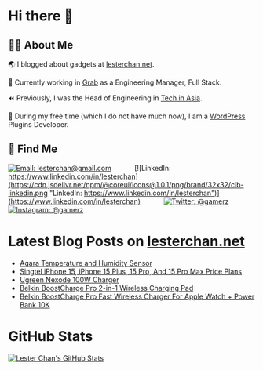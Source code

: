 # Hi there 👋

## 👨‍💻 About Me

🌏 I blogged about gadgets at [lesterchan.net](https://lesterchan.net).

🥞 Currently working in [Grab](https://grab.com) as a Engineering Manager, Full Stack.

⏪ Previously, I was the Head of Engineering in [Tech in Asia](https://www.techinasia.com).

🔌 During my free time (which I do not have much now), I am a [WordPress](https://wordpress.org) Plugins Developer.

## 🔎 Find Me

[![Email: lesterchan@gmail.com](https://cdn.jsdelivr.net/npm/@coreui/icons@1.0.1/png/brand/32x32/cib-gmail.png "Email: lesterchan@gmail.com")](mailto:lesterchan@gmail.com)
&nbsp;&nbsp;&nbsp;&nbsp;&nbsp;&nbsp;&nbsp;&nbsp;&nbsp;&nbsp;
[![LinkedIn: https://www.linkedin.com/in/lesterchan](https://cdn.jsdelivr.net/npm/@coreui/icons@1.0.1/png/brand/32x32/cib-linkedin.png "LinkedIn: https://www.linkedin.com/in/lesterchan")](https://www.linkedin.com/in/lesterchan)
&nbsp;&nbsp;&nbsp;&nbsp;&nbsp;&nbsp;&nbsp;&nbsp;&nbsp;&nbsp;
[![Twitter: @gamerz](https://cdn.jsdelivr.net/npm/@coreui/icons@1.0.1/png/brand/32x32/cib-twitter.png "Twitter: @gamerz")](https://twitter.com/gamerz)
&nbsp;&nbsp;&nbsp;&nbsp;&nbsp;&nbsp;&nbsp;&nbsp;&nbsp;&nbsp;
[![Instagram: @gamerz](https://cdn.jsdelivr.net/npm/@coreui/icons@1.0.1/png/brand/32x32/cib-instagram.png "Instagram: @gamerz")](https://instagram.com/gamerz)

# Latest Blog Posts on [lesterchan.net](https://lesterchan.net)

<!-- BLOG-POST-LIST:START -->
- [Aqara Temperature and Humidity Sensor](https://lesterchan.net/blog/2023/09/18/aqara-temperature-and-humidity-sensor/)
- [Singtel iPhone 15, iPhone 15 Plus, 15 Pro, And 15 Pro Max Price Plans](https://lesterchan.net/blog/2023/09/14/singtel-iphone-15-iphone-15-plus-15-pro-and-15-pro-max-price-plans/)
- [Ugreen Nexode 100W Charger](https://lesterchan.net/blog/2023/09/11/ugreen-nexode-100w-charger/)
- [Belkin BoostCharge Pro 2-in-1 Wireless Charging Pad](https://lesterchan.net/blog/2023/09/04/belkin-boostcharge-pro-2-in-1-wireless-charging-pad/)
- [Belkin BoostCharge Pro Fast Wireless Charger For Apple Watch + Power Bank 10K](https://lesterchan.net/blog/2023/08/31/belkin-boostcharge-pro-fast-wireless-charger-for-apple-watch-power-bank-10k/)
<!-- BLOG-POST-LIST:END -->

# GitHub Stats

[![Lester Chan's GitHub Stats](https://github-readme-stats.vercel.app/api?username=lesterchan&show_icons=true&private=true&include_all_commits=true "Lester Chan's GitHub Stats")](https://github.com/lesterchan)
